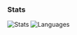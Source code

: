 ### Stats
![Stats](https://github-readme-stats.vercel.app/api?username=endlessXD&theme=great-gatsby)
![Languages](https://github-readme-stats.vercel.app/api/top-langs/?username=endlessXD&theme=great-gatsby)
